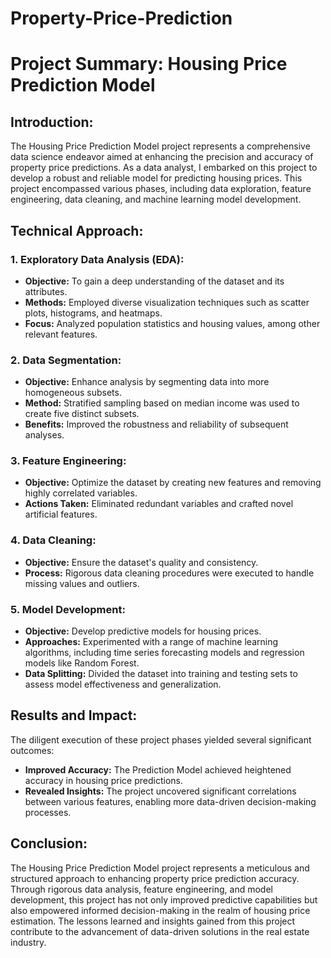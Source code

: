 # Property-Price-Prediction
# Project Summary: Housing Price Prediction Model

## Introduction:
The Housing Price Prediction Model project represents a comprehensive data science endeavor aimed at enhancing the precision and accuracy of property price predictions. 
As a data analyst, I embarked on this project to develop a robust and reliable model for predicting housing prices. 
This project encompassed various phases, including data exploration, feature engineering, data cleaning, and machine learning model development.

## Technical Approach:

### 1. Exploratory Data Analysis (EDA):
   - **Objective:** To gain a deep understanding of the dataset and its attributes.
   - **Methods:** Employed diverse visualization techniques such as scatter plots, histograms, and heatmaps.
   - **Focus:** Analyzed population statistics and housing values, among other relevant features.

### 2. Data Segmentation:
   - **Objective:** Enhance analysis by segmenting data into more homogeneous subsets.
   - **Method:** Stratified sampling based on median income was used to create five distinct subsets.
   - **Benefits:** Improved the robustness and reliability of subsequent analyses.

### 3. Feature Engineering:
   - **Objective:** Optimize the dataset by creating new features and removing highly correlated variables.
   - **Actions Taken:** Eliminated redundant variables and crafted novel artificial features.
   
### 4. Data Cleaning:
   - **Objective:** Ensure the dataset's quality and consistency.
   - **Process:** Rigorous data cleaning procedures were executed to handle missing values and outliers.

### 5. Model Development:
   - **Objective:** Develop predictive models for housing prices.
   - **Approaches:** Experimented with a range of machine learning algorithms, including time series forecasting models and regression models like Random Forest.
   - **Data Splitting:** Divided the dataset into training and testing sets to assess model effectiveness and generalization.

## Results and Impact:
The diligent execution of these project phases yielded several significant outcomes:
   - **Improved Accuracy:** The Prediction Model achieved heightened accuracy in housing price predictions.
   - **Revealed Insights:** The project uncovered significant correlations between various features, enabling more data-driven decision-making processes.
   
## Conclusion:
The Housing Price Prediction Model project represents a meticulous and structured approach to enhancing property price prediction accuracy. 
Through rigorous data analysis, feature engineering, and model development, this project has not only improved predictive capabilities but also empowered informed decision-making in the realm of housing price estimation. 
The lessons learned and insights gained from this project contribute to the advancement of data-driven solutions in the real estate industry.
